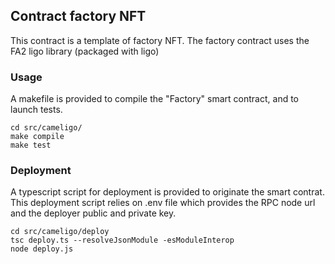 ## Contract factory NFT

This contract is a template of factory NFT. The factory contract uses the FA2 ligo library (packaged with ligo)

### Usage

A makefile is provided to compile the "Factory" smart contract, and to launch tests.
```
cd src/cameligo/
make compile
make test
```
### Deployment

A typescript script for deployment is provided to originate the smart contrat. This deployment script relies on .env file which provides the RPC node url and the deployer public and private key.

```
cd src/cameligo/deploy
tsc deploy.ts --resolveJsonModule -esModuleInterop
node deploy.js
```
